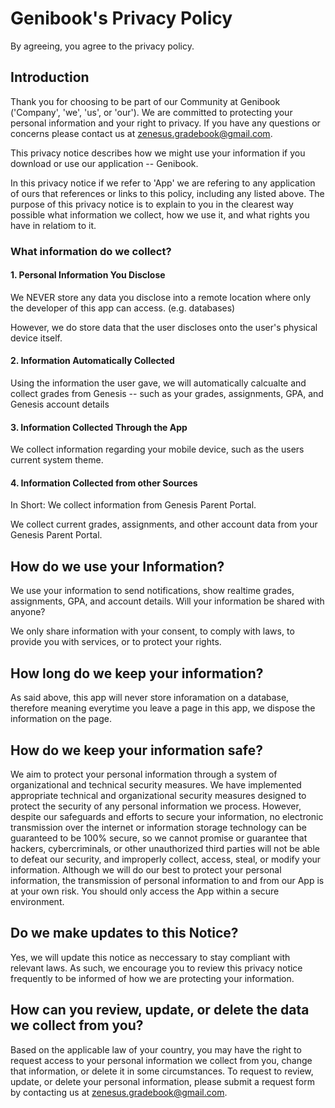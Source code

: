 # Genibook's Privacy Policy

By agreeing, you agree to the privacy policy.

## Introduction

Thank you for choosing to be part of our Community at Genibook ('Company', 'we', 'us', or 'our'). We are committed to protecting your personal information and your right to privacy. If you have any questions or concerns please contact us at zenesus.gradebook@gmail.com.

This privacy notice describes how we might use your information if you download or use our application -- Genibook.

In this privacy notice if we refer to 'App' we are refering to any application of ours that references or links to this policy, including any listed above.
The purpose of this privacy notice is to explain to you in the clearest way possible what information we collect, how we use it, and what rights you have in relatiom to it.

### What information do we collect?
#### 1. Personal Information You Disclose

We NEVER store any data you disclose into a remote location where only the developer of this app can access. (e.g. databases)

However, we do store data that the user discloses onto the user's physical device itself.


#### 2. Information Automatically Collected

Using the information the user gave, we will automatically calcualte and collect grades from Genesis -- such as your grades, assignments, GPA, and Genesis account details

#### 3. Information Collected Through the App

We collect information regarding your mobile device, such as the users current system theme.

#### 4. Information Collected from other Sources

In Short: We collect information from Genesis Parent Portal.

We collect current grades, assignments, and other account data from your Genesis Parent Portal.
## How do we use your Information?

We use your information to send notifications, show realtime grades, assignments, GPA, and account details.
Will your information be shared with anyone?

We only share information with your consent, to comply with laws, to provide you with services, or to protect your rights.


## How long do we keep your information?

As said above, this app will never store inforamation on a database, therefore meaning everytime you leave a page in this app, we dispose the information on the page.


## How do we keep your information safe?

We aim to protect your personal information through a system of organizational and technical security measures. We have implemented appropriate technical and organizational security measures designed to protect the security of any personal information we process. However, despite our safeguards and efforts to secure your information, no electronic transmission over the internet or information storage technology can be guaranteed to be 100% secure, so we cannot promise or guarantee that hackers, cybercriminals, or other unauthorized third parties will not be able to defeat our security, and improperly collect, access, steal, or modify your information. Although we will do our best to protect your personal information, the transmission of personal information to and from our App is at your own risk. You should only access the App within a secure environment.


## Do we make updates to this Notice?

Yes, we will update this notice as neccessary to stay compliant with relevant laws. As such, we encourage you to review this privacy notice frequently to be informed of how we are protecting your information.


## How can you review, update, or delete the data we collect from you?

Based on the applicable law of your country, you may have the right to request access to your personal information we collect from you, change that information, or delete it in some circumstances. To request to review, update, or delete your personal information, please submit a request form by contacting us at zenesus.gradebook@gmail.com.
